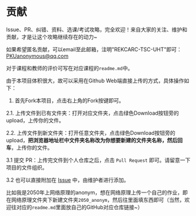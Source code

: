 # 贡献

Issue、PR、纠错、资料、选课/考试攻略，完全欢迎！来自大家的关注、维护和贡献，才是让这个攻略继续存在的动力~

如果希望匿名贡献，可以email至此邮箱，注明"REKCARC-TSC-UHT"即可：PKUanonymous@qq.com

对于课程和教师的评价可写在对应课程的`readme.md`中。

由于本项目体积很大，故可以采用在Github Web端直接上传的方式，具体操作如下：

1. 首先Fork本项目，点击右上角的Fork按键即可。

2.1. 上传文件到已有文件夹：打开对应文件夹，点击绿色Download按钮旁的upload，上传你的文件。

2.2. 上传文件到新文件夹：打开任意文件夹，点击绿色Download按钮旁的upload，**把浏览器地址栏中文件夹名称改为你想要新建的文件夹名称，然后回车**，上传你的文件。

3.1 提交 PR：上传完文件到个人仓库之后，点击 `Pull Request` 即可。请留意一下项目的文件组织。

3.2 也可以直接附加在 [Issue](https://github.com/PKUanonym/REKCARC-TSC-UHT/issues/new) 中，由维护者进行添加。

比如我是2050年上网络原理的anonym，想在网络原理上传一个自己的作业，即在网络原理文件夹下新建文件夹`2050_anonym`，然后往里面填东西即可（当然，欢迎往对应的`readme.md`里面放自己的GitHub对应仓库链接~）
